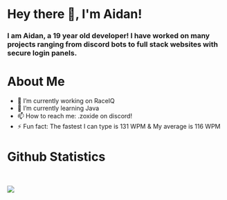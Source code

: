 # Hey there 👋, I'm Aidan!
### I am Aidan, a 19 year old developer! I have worked on many projects ranging from discord bots to full stack websites with secure login panels.

# About Me
- 🔭 I’m currently working on RaceIQ
- 🌱 I’m currently learning Java
- 📫 How to reach me: .zoxide on discord!
- ⚡ Fun fact: The fastest I can type is 131 WPM & My average is 116 WPM

# Github Statistics
<br>

<p align = "left">
  <img src = "https://github-readme-stats.vercel.app/api?username=zoxide&show_icons=true&count_private=true&theme=prussian&line_height=32">
</p>
